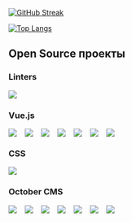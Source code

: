 [![GitHub Streak](http://github-readme-streak-stats.herokuapp.com?user=alex-lit&theme=transparent&card_width=846&locale=ru&hide_border=true)](https://github.com/alex-lit?tab=projects&type=classic)

[![Top Langs](https://github-readme-stats.vercel.app/api/top-langs/?username=alex-lit&layout=compact&theme=transparent&card_width=846&locale=ru&hide_border=true&)](https://github.com/alex-lit?tab=projects&type=classic)

<!-- Репозитории -->

## Open Source проекты

### Linters

<div style="display: flex; flex-wrap: wrap; align-items: flex-start;  gap: 1rem;">
   <img src="https://github-readme-stats.vercel.app/api/pin/?username=alex-lit&repo=lint-kit&theme=transparent&hide_border=true&description_lines_count=3" />

</div>

### Vue.js

<div style="display: flex; flex-wrap: wrap; align-items: flex-start;  gap: 1rem;">
   <img src="https://github-readme-stats.vercel.app/api/pin/?username=alex-lit&repo=vue-yandex-share&theme=transparent&hide_border=true&description_lines_count=3">
   <img src="https://github-readme-stats.vercel.app/api/pin/?username=alex-lit&repo=vue-component-source&theme=transparent&hide_border=true&description_lines_count=3">
   <img src="https://github-readme-stats.vercel.app/api/pin/?username=alex-lit&repo=vue-inputmask-directive&theme=transparent&hide_border=true&description_lines_count=3">
   <img src="https://github-readme-stats.vercel.app/api/pin/?username=alex-lit&repo=vue-console-log&theme=transparent&hide_border=true&description_lines_count=3">
   <img src="https://github-readme-stats.vercel.app/api/pin/?username=alex-lit&repo=vue-apollo-kit&theme=transparent&hide_border=true&description_lines_count=3">
   <img src="https://github-readme-stats.vercel.app/api/pin/?username=alex-lit&repo=vue-storybook-kit&theme=transparent&hide_border=true&description_lines_count=3">
   <img src="https://github-readme-stats.vercel.app/api/pin/?username=alex-lit&repo=vue-app-architecture-recomendations&theme=transparent&hide_border=true&description_lines_count=3">
</div>

### CSS

<div style="display: flex; flex-wrap: wrap; align-items: flex-start;  gap: 1rem;">
   <img src="https://github-readme-stats.vercel.app/api/pin/?username=alex-lit&repo=css-material-color-palette-variables&theme=transparent&hide_border=true&description_lines_count=3">
</div>

### October CMS

<div style="display: flex; flex-wrap: wrap; align-items: flex-start;  gap: 1rem;">
   <img src="https://github-readme-stats.vercel.app/api/pin/?username=alex-lit&repo=octobercms-vk-widgets-plugin&theme=transparent&hide_border=true&description_lines_count=3">
   <img src="https://github-readme-stats.vercel.app/api/pin/?username=alex-lit&repo=octobercms-hypercomments-plugin&theme=transparent&hide_border=true&description_lines_count=3">
   <img src="https://github-readme-stats.vercel.app/api/pin/?username=alex-lit&repo=octobercms-earth-nullschool-maps-plugin&theme=transparent&hide_border=true&description_lines_count=3">
   <img src="https://github-readme-stats.vercel.app/api/pin/?username=alex-lit&repo=octobercms-juicy-theme&theme=transparent&hide_border=true&description_lines_count=3">
   <img src="https://github-readme-stats.vercel.app/api/pin/?username=alex-lit&repo=octobercms-yandex-share-plugin&theme=transparent&hide_border=true&description_lines_count=3">
   <img src="https://github-readme-stats.vercel.app/api/pin/?username=alex-lit&repo=octobercms-browser-detector-plugin&theme=transparent&hide_border=true&description_lines_count=3">
   <img src="https://github-readme-stats.vercel.app/api/pin/?username=alex-lit&repo=octobercms-zooming-images-plugin&theme=transparent&hide_border=true&description_lines_count=3">
</div>
